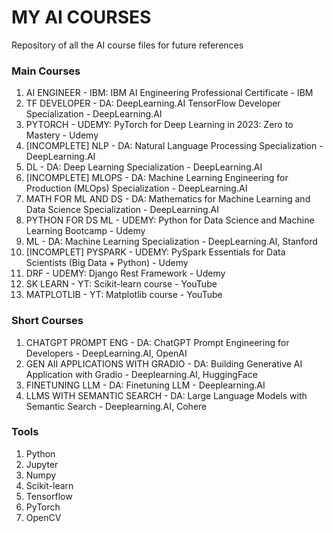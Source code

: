 # MY AI COURSES

Repository of all the AI course files for future references

### Main Courses
1. AI ENGINEER - IBM: IBM AI Engineering Professional Certificate - IBM
2. TF DEVELOPER - DA: DeepLearning.AI TensorFlow Developer Specialization - DeepLearning.AI
3. PYTORCH - UDEMY: PyTorch for Deep Learning in 2023: Zero to Mastery - Udemy
4. [INCOMPLETE] NLP - DA: Natural Language Processing Specialization - DeepLearning.AI
5. DL - DA: Deep Learning Specialization - DeepLearning.AI
6. [INCOMPLETE] MLOPS - DA: Machine Learning Engineering for Production (MLOps) Specialization - DeepLearning.AI
7. MATH FOR ML AND DS - DA: Mathematics for Machine Learning and Data Science Specialization - DeepLearning.AI
8. PYTHON FOR DS ML - UDEMY: Python for Data Science and Machine Learning Bootcamp - Udemy
9. ML - DA: Machine Learning Specialization - DeepLearning.AI, Stanford
10. [INCOMPLET] PYSPARK - UDEMY: PySpark Essentials for Data Scientists (Big Data + Python) - Udemy
11. DRF - UDEMY: Django Rest Framework - Udemy
12. SK LEARN - YT: Scikit-learn course - YouTube
13. MATPLOTLIB - YT: Matplotlib course - YouTube

### Short Courses
1. CHATGPT PROMPT ENG - DA: ChatGPT Prompt Engineering for Developers - DeepLearning.AI, OpenAI
2. GEN AII APPLICATIONS WITH GRADIO - DA: Building Generative AI Application with Gradio - Deeplearning.AI, HuggingFace
3. FINETUNING LLM - DA: Finetuning LLM - Deeplearning.AI
4. LLMS WITH SEMANTIC SEARCH - DA: Large Language Models with Semantic Search - Deeplearning.AI, Cohere


### Tools
1. Python
2. Jupyter
3. Numpy
4. Scikit-learn
5. Tensorflow
6. PyTorch
7. OpenCV